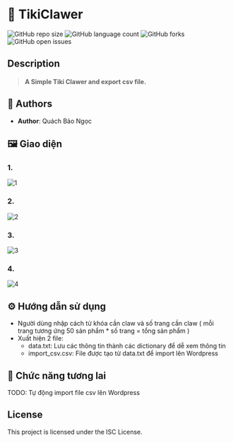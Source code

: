 # 📒 TikiClawer
![GitHub repo size](https://img.shields.io/github/repo-size/QuachNgoc/TikiClawer?style=for-the-badge)
![GitHub language count](https://img.shields.io/github/languages/count/QuachNgoc/TikiClawer?style=for-the-badge)
![GitHub forks](https://img.shields.io/github/forks/QuachNgoc/TikiClawer?style=for-the-badge)
![GitHub open issues](https://img.shields.io/github/issues/QuachNgoc/TikiClawer?style=for-the-badge)

## Description
> #### A Simple Tiki Clawer and export csv file.


## 🧐 Authors
- **Author**: Quách Bảo Ngọc

## 🖼️ Giao diện
### 1. 
![1](https://user-images.githubusercontent.com/80575560/232669709-e297f8e0-e47b-48a1-b166-4144a4da9792.png)

### 2.
![2](https://user-images.githubusercontent.com/80575560/232669718-aa018399-9503-447d-b25a-114fccae62b0.png)

### 3.
![3](https://user-images.githubusercontent.com/80575560/232669725-52e87e5e-8b8a-4b56-8fe7-527d34693527.png)

### 4.
![4](https://user-images.githubusercontent.com/80575560/232669727-ef8e6435-f2b2-41c6-a52e-281929e5eec1.png)

## ⚙️ Hướng dẫn sử dụng
- Người dùng nhập cách từ khóa cần claw và số trang cần claw ( mỗi trang tương ứng 50 sản phẩm * số trang = tổng sản phẩm )
- Xuất hiện 2 file: 
  - data.txt: Lưu các thông tin thành các dictionary để dễ xem thông tin
  - import_csv.csv: File được tạo từ data.txt để import lên Wordpress
  
## 🥲 Chức năng tương lai
TODO: Tự động import file csv lên Wordpress

## License
This project is licensed under the ISC License.
